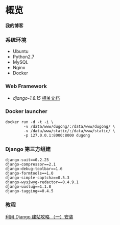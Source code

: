 # 概览
**我的博客**

### 系统环境
* Ubuntu
* Python2.7
* MySQL
* Nginx
* Docker

### Web Framework
* *django-1.8.15* [相关文档](https://docs.djangoproject.com/en/1.8/)

### Docker launcher
```
docker run -d -t -i \
        -v /data/www/dugong/:/data/www/dugong/ \
        -v /data/www/static/:/data/www/static/ \
        -p 127.0.0.1:8000:8000 dugong
```

### Django 第三方组建
```
django-suit==0.2.23
django-compressor==2.1
django-debug-toolbar==1.6
django-formtools==1.0
django-simple-captcha==0.5.3
django-wysiwyg-redactor==0.4.9.1
django-uuslug==1.1.8
django-tagging==0.4.5
```

### 教程
[利用 Django 建站攻略 （一）安装](http://jiaxin.im/blog/li-yong-django-jian-zhan-gong/)
